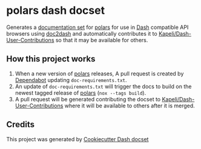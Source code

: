 # polars dash docset

Generates a [documentation set](https://developer.apple.com/library/archive/documentation/DeveloperTools/Conceptual/Documentation_Sets/010-Overview_of_Documentation_Sets/docset_overview.html#//apple_ref/doc/uid/TP40005266-CH13-SW6)
for [polars](https://pola-rs.github.io/polars/py-polars/html/reference/)
for use in [Dash](https://kapeli.com/dash) compatible API browsers using
[doc2dash](https://doc2dash.readthedocs.io/en/stable/)
and automatically contributes it to [Kapeli/Dash-User-Contributions](https://github.com/Kapeli/Dash-User-Contributions)
so that it may be available for others.

## How this project works

1. When a new version of [polars](https://pola-rs.github.io/polars/py-polars/html/reference/) releases,
   A pull request is created by [Dependabot](https://github.com/dependabot)
   updating `doc-requirements.txt`.
2. An update of `doc-requirements.txt` will trigger the docs to build
   on the newest tagged release of [polars](https://pola-rs.github.io/polars/py-polars/html/reference/)
   (`nox --tags build`).
3. A pull request will be generated
   contributing the docset to [Kapeli/Dash-User-Contributions](https://github.com/Kapeli/Dash-User-Contributions)
   where it will be available to others after it is merged.

## Credits

This project was generated by [Cookiecutter Dash docset](https://github.com/paw-lu/cookiecutter-dash-docset)

